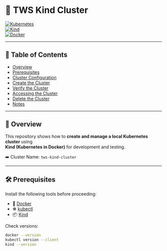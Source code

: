# 🐳 TWS Kind Cluster

[![Kubernetes](https://img.shields.io/badge/Kubernetes-v1.30-blue)](https://kubernetes.io/)  
[![Kind](https://img.shields.io/badge/Kind-v0.25.0-blueviolet)](https://kind.sigs.k8s.io/)  
[![Docker](https://img.shields.io/badge/Docker-24.0.5-blue)](https://www.docker.com/)

---

## 📑 Table of Contents
- [Overview](#-overview)
- [Prerequisites](#-prerequisites)
- [Cluster Configuration](#️-cluster-configuration)
- [Create the Cluster](#-create-the-cluster)
- [Verify the Cluster](#-verify-the-cluster)
- [Accessing the Cluster](#-accessing-the-cluster)
- [Delete the Cluster](#-delete-the-cluster)
- [Notes](#-notes)

---

## 📌 Overview
This repository shows how to **create and manage a local Kubernetes cluster** using  
**Kind (Kubernetes in Docker)** for development and testing.

➡️ Cluster Name: `tws-kind-cluster`

---

## 🛠 Prerequisites
Install the following tools before proceeding:

- 🐳 [Docker](https://docs.docker.com/get-docker/)  
- ☸️ [kubectl](https://kubernetes.io/docs/tasks/tools/)  
- 📦 [Kind](https://kind.sigs.k8s.io/docs/user/quick-start/)

Check versions:
```bash
docker --version
kubectl version --client
kind --version
